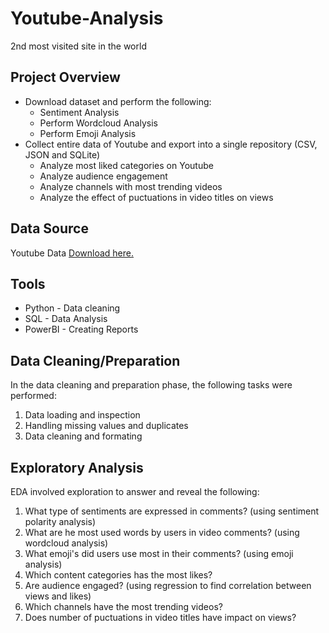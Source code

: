 # Youtube-Analysis
2nd most visited site in the world

## Project Overview
- Download dataset and perform the following:
  - Sentiment Analysis
  - Perform Wordcloud Analysis
  - Perform Emoji Analysis
- Collect entire data of Youtube and export into a single repository (CSV, JSON and SQLite)
  - Analyze most liked categories on Youtube
  - Analyze audience engagement
  - Analyze channels with most trending videos
  - Analyze the effect of puctuations in video titles on views

## Data Source
Youtube Data [Download here.](www.link.com)

## Tools 
- Python - Data cleaning
- SQL - Data Analysis
- PowerBI - Creating Reports

## Data Cleaning/Preparation
In the data cleaning and preparation phase, the following tasks were performed:
1. Data loading and inspection
2. Handling missing values and duplicates
3. Data cleaning and formating 

## Exploratory Analysis 
EDA involved exploration to answer and reveal the following:
1. What type of sentiments are expressed in comments? (using sentiment polarity analysis)
2. What are he most used words by users in video comments? (using wordcloud analysis)
3. What emoji's did users use most in their comments? (using emoji analysis)
4. Which content categories has the most likes?
5. Are audience engaged? (using regression to find correlation between views and likes)
6. Which channels have the most trending videos?
7. Does number of puctuations in video titles have impact on views?
